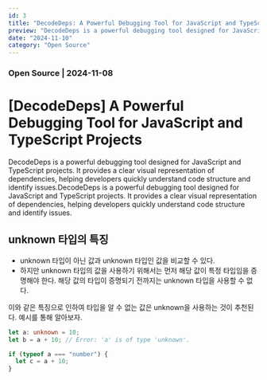 ```yaml
---
id: 3
title: "DecodeDeps: A Powerful Debugging Tool for JavaScript and TypeScript Projects."
preview: "DecodeDeps is a powerful debugging tool designed for JavaScript and TypeScript projects. It provides a clear visual representation of dependencies, helping developers quickly understand code structure and identify issues.DecodeDeps is a powerful debugging tool designed for JavaScript and TypeScript projects. It provides a clear visual representation of dependencies, helping developers quickly understand code structure and identify issues."
date: "2024-11-10"
category: "Open Source"
---
```


### Open Source | 2024-11-08

# [DecodeDeps] A Powerful Debugging Tool for JavaScript and TypeScript Projects

DecodeDeps is a powerful debugging tool designed for JavaScript and TypeScript projects. It provides a clear visual representation of dependencies, helping developers quickly understand code structure and identify issues.DecodeDeps is a powerful debugging tool designed for JavaScript and TypeScript projects. It provides a clear visual representation of dependencies, helping developers quickly understand code structure and identify issues.

## unknown 타입의 특징

- unknown 타입이 아닌 값과 unknown 타입인 값을 비교할 수 있다.
- 하지만 unknown 타입의 값을 사용하기 위해서는 먼저 해당 값이 특정 타입임을 증명해야 한다. 해당 값의 타입이 증명되기 전까지는 unknown 타입을 사용할 수 없다.

이와 같은 특징으로 인하여 타입을 알 수 없는 값은 unknown을 사용하는 것이 추천된다. 예시를 통해 알아보자.

```typescript
let a: unknown = 10;
let b = a + 10; // Error: 'a' is of type 'unknown'.

if (typeof a === "number") {
  let c = a + 10;
}
```
